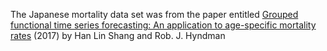 The Japanese mortality data set was from the paper entitled [Grouped functional time series forecasting:
An application to age-specific mortality rates](https://www.tandfonline.com/doi/full/10.1080/10618600.2016.1237877) (2017) by Han Lin Shang and Rob. J. Hyndman